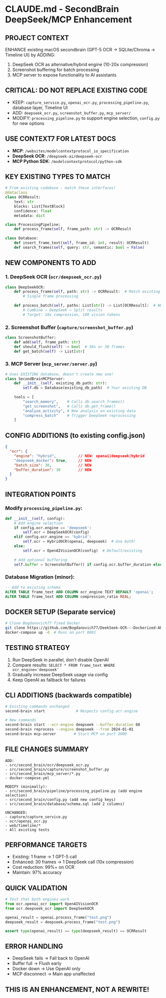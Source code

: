 # CLAUDE.md - SecondBrain DeepSeek/MCP Enhancement

## PROJECT CONTEXT
ENHANCE existing macOS secondbrain (GPT-5 OCR → SQLite/Chroma → Timeline UI) by ADDING:
1. DeepSeek OCR as alternative/hybrid engine (10-20x compression)
2. Screenshot buffering for batch processing
3. MCP server to expose functionality to AI assistants

## CRITICAL: DO NOT REPLACE EXISTING CODE
- KEEP: `capture_service.py`, `openai_ocr.py`, `processing_pipeline.py`, database layer, Timeline UI
- ADD: `deepseek_ocr.py`, `screenshot_buffer.py`, `mcp_server/`
- MODIFY: `processing_pipeline.py` to support engine selection, `config.py` for new options

## USE CONTEXT7 FOR LATEST DOCS
- **MCP**: `/websites/modelcontextprotocol_io_specification`
- **DeepSeek OCR**: `/deepseek-ai/deepseek-ocr`
- **MCP Python SDK**: `/modelcontextprotocol/python-sdk`

## KEY EXISTING TYPES TO MATCH
```python
# From existing codebase - match these interfaces!
@dataclass
class OCRResult:
    text: str
    blocks: List[TextBlock]
    confidence: float
    metadata: dict

class ProcessingPipeline:
    def process_frame(self, frame_path: str) -> OCRResult
    
class Database:
    def insert_frame_text(self, frame_id: int, result: OCRResult)
    def search_frames(self, query: str, semantic: bool = False)
```

## NEW COMPONENTS TO ADD

### 1. DeepSeek OCR (`ocr/deepseek_ocr.py`)
```python
class DeepSeekOCR:
    def process_frame(self, path: str) -> OCRResult:  # Match existing interface!
        # Single frame processing
        
    def process_batch(self, paths: List[str]) -> List[OCRResult]:  # NEW capability
        # Combine → DeepSeek → Split results
        # Target: 10x compression, 100 vision tokens
```

### 2. Screenshot Buffer (`capture/screenshot_buffer.py`)
```python
class ScreenshotBuffer:
    def add(self, frame_path: str)
    def should_flush(self) -> bool  # 30s or 30 frames
    def get_batch(self) -> List[str]
```

### 3. MCP Server (`mcp_server/server.py`)
```python
# Uses EXISTING database, doesn't create new one!
class SecondBrainMCPServer:
    def __init__(self, existing_db_path: str):
        self.db = Database(existing_db_path)  # Your existing DB
        
    tools = [
        "search_memory",    # Calls db.search_frames()
        "get_screenshot",   # Calls db.get_frame()
        "analyze_activity", # New analysis on existing data
        "compress_batch"    # Trigger DeepSeek reprocessing
    ]
```

## CONFIG ADDITIONS (to existing config.json)
```json
{
  "ocr": {
    "engine": "hybrid",          // NEW: openai|deepseek|hybrid
    "deepseek_docker": true,     // NEW
    "batch_size": 30,            // NEW
    "buffer_duration": 30        // NEW
  }
}
```

## INTEGRATION POINTS

### Modify `processing_pipeline.py`:
```python
def __init__(self, config):
    # Add engine selection
    if config.ocr.engine == 'deepseek':
        self.ocr = DeepSeekOCR(config)
    elif config.ocr.engine == 'hybrid':
        self.ocr = HybridOCR(openai, deepseek)  # Use both!
    else:
        self.ocr = OpenAIVisionOCR(config)  # Default/existing
        
    # Add optional buffering
    self.buffer = ScreenshotBuffer() if config.ocr.buffer_duration else None
```

### Database Migration (minor):
```sql
-- Add to existing schema
ALTER TABLE frame_text ADD COLUMN ocr_engine TEXT DEFAULT 'openai';
ALTER TABLE frame_text ADD COLUMN compression_ratio REAL;
```

## DOCKER SETUP (Separate service)
```bash
# Clone Bogdanovich77 fixed Docker
git clone https://github.com/Bogdanovich77/DeekSeek-OCR---Dockerized-API
docker-compose up -d  # Runs on port 8001
```

## TESTING STRATEGY
1. Run DeepSeek in parallel, don't disable OpenAI
2. Compare results: `SELECT * FROM frame_text WHERE ocr_engine='deepseek'`
3. Gradually increase DeepSeek usage via config
4. Keep OpenAI as fallback for failures

## CLI ADDITIONS (backwards compatible)
```bash
# Existing commands unchanged
second-brain start              # Respects config.ocr.engine

# New commands
second-brain start --ocr-engine deepseek --buffer-duration 60
second-brain reprocess --engine deepseek --from 2024-01-01
second-brain mcp-server        # Start MCP on port 3000
```

## FILE CHANGES SUMMARY
```
ADD:
- src/second_brain/ocr/deepseek_ocr.py
- src/second_brain/capture/screenshot_buffer.py  
- src/second_brain/mcp_server/*.py
- docker-compose.yml

MODIFY (minimally):
- src/second_brain/pipeline/processing_pipeline.py (add engine selection)
- src/second_brain/config.py (add new config keys)
- src/second_brain/database/schema.sql (add 2 columns)

UNCHANGED:
- capture/capture_service.py
- ocr/openai_ocr.py
- web/timeline/*
- All existing tests
```

## PERFORMANCE TARGETS
- Existing: 1 frame → 1 GPT-5 call
- Enhanced: 30 frames → 1 DeepSeek call (10x compression)
- Cost reduction: 99%+ on OCR
- Maintain: 97% accuracy

## QUICK VALIDATION
```python
# Test that both engines work
from ocr.openai_ocr import OpenAIVisionOCR
from ocr.deepseek_ocr import DeepSeekOCR

openai_result = openai.process_frame("test.png")
deepseek_result = deepseek.process_frame("test.png")

assert type(openai_result) == type(deepseek_result) == OCRResult
```

## ERROR HANDLING
- DeepSeek fails → Fall back to OpenAI
- Buffer full → Flush early
- Docker down → Use OpenAI only
- MCP disconnect → Main app unaffected

## THIS IS AN ENHANCEMENT, NOT A REWRITE!